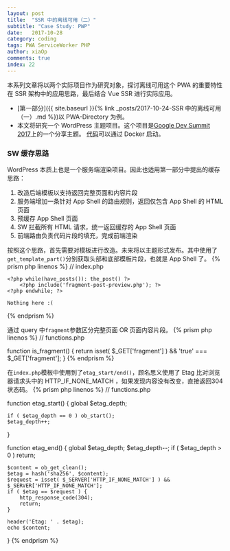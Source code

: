 ```yaml
---
layout: post
title:  "SSR 中的离线可用（二）"
subtitle: "Case Study: PWP"
date:   2017-10-28
category: coding
tags: PWA ServiceWorker PHP
author: xiaOp
comments: true
index: 22
---
```


本系列文章将以两个实际项目作为研究对象，探讨离线可用这个 PWA 的重要特性在 SSR 架构中的应用思路，最后结合 Vue SSR 进行实际应用。

* [第一部分]({{ site.baseurl }}{% link _posts/2017-10-24-SSR 中的离线可用（一）.md %})以 PWA-Directory 为例。
* 本文将研究一个 WordPress 主题项目。这个项目是[Google Dev Summit 2017](https://developer.chrome.com/devsummit/schedule/sessions/wordpress-pwa)上的一个分享主题。
[代码](https://github.com/GoogleChromeLabs/ProgressiveWordPress)可以通过 Docker 启动。

### SW 缓存思路

WordPress 本质上也是一个服务端渲染项目。因此也适用第一部分中提出的缓存思路：
1. 改造后端模板以支持返回完整页面和内容片段
2. 服务端增加一条针对 App Shell 的路由规则，返回仅包含 App Shell 的 HTML 页面
3. 预缓存 App Shell 页面
4. SW 拦截所有 HTML 请求，统一返回缓存的 App Shell 页面
5. 前端路由负责代码片段的填充，完成前端渲染

按照这个思路，首先需要对模板进行改造。未来将以主题形式发布。其中使用了`get_template_part()`分别获取头部和底部模板片段，也就是 App Shell 了。
{% prism php linenos %}
// index.php

<?php
    etag_start();
    if(!is_fragment()) get_template_part('header');
?>
<?php if(have_posts()): ?>
    <?php while(have_posts()): the_post() ?>
        <?php include('fragment-post-preview.php'); ?>
    <?php endwhile; ?>
<?php else: ?>
    Nothing here :(
<?php endif; ?>
<?php
    if(!is_fragment()) get_template_part('footer');
    etag_end();
?>
{% endprism %}

通过 query 中`fragment`参数区分完整页面 OR 页面内容片段。
{% prism php linenos %}
// functions.php

function is_fragment() {
    return isset( $_GET['fragment'] ) && 'true' === $_GET['fragment'];
}
{% endprism %}

在`index.php`模板中使用到了`etag_start/end()`，顾名思义使用了 Etag 比对浏览器请求头中的 HTTP_IF_NONE_MATCH ，如果发现内容没有改变，直接返回304状态码。
{% prism php linenos %}
// functions.php

function etag_start() {
    global $etag_depth;

    if ( $etag_depth == 0 ) ob_start();
    $etag_depth++;
}

function etag_end() {
    global $etag_depth;
    $etag_depth--;
    if ( $etag_depth > 0 ) return;

    $content = ob_get_clean();
    $etag = hash('sha256', $content);
    $request = isset( $_SERVER['HTTP_IF_NONE_MATCH'] ) && $_SERVER['HTTP_IF_NONE_MATCH'];
    if ( $etag == $request ) {
        http_response_code(304);
        return;
    }

    header('Etag: ' . $etag);
    echo $content;
}
{% endprism %}
